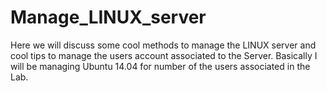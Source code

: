 # Manage_LINUX_server

Here we will discuss some cool methods to manage the LINUX server and cool tips to manage the users account associated to the Server.
Basically I will be managing Ubuntu 14.04 for number of the users associated in the Lab.
